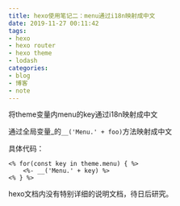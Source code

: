 ```yaml
---
title: hexo使用笔记二：menu通过i18n映射成中文
date: 2019-11-27 00:11:42
tags:
- hexo
- hexo router
- hexo theme
- lodash
categories:
- blog
- 博客
- note
---
```

将theme变量内menu的key通过i18n映射成中文 

通过全局变量_的`__('Menu.' + foo)`方法映射成中文

具体代码：

    <% for(const key in theme.menu) { %>
        <%- __('Menu.' + key) %>
    <% } %>

hexo文档内没有特别详细的说明文档，待日后研究。
